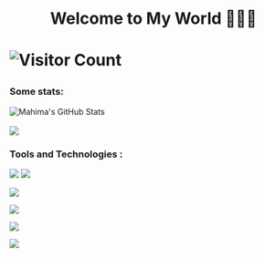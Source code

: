 <h1 align="center">Welcome to My World 👨🏼‍💻<h1>

![Visitor Count](https://komarev.com/ghpvc/?username=hack-e-d&color=red&style=plastic)

### Some stats:
<p>
<img src="https://github-readme-stats.vercel.app/api?username=hack-e-d&show_icons=true&hide=stars&include_all_commits=true&theme=highcontrast" alt="Mahima's GitHub Stats" />
<br>
<br>
<img src="https://github-readme-stats.vercel.app/api/top-langs/?username=hack-e-d&layout=compact&theme=highcontrast" />
</p>

### Tools and Technologies :
<img src="https://www.google.com/imgres?imgurl=https%3A%2F%2Fcdn.iconscout.com%2Ficon%2Ffree%2Fpng-512%2Fc-programming-569564.png&imgrefurl=https%3A%2F%2Ficonscout.com%2Ficon%2Fc-programming&tbnid=ECVGyTOg8mSWKM&vet=12ahUKEwi8oN2Z5-DtAhUwhEsFHff1AdgQMygAegUIARDdAQ..i&docid=utT8crLeFoXj_M&w=512&h=512&q=c%20logo&ved=2ahUKEwi8oN2Z5-DtAhUwhEsFHff1AdgQMygAegUIARDdAQ"/>

<img src="https://www.google.com/url?sa=i&url=https%3A%2F%2Fgithub.com%2Fisocpp%2Flogos&psig=AOvVaw0FQ7H-RCcj55FhFgIy2OHp&ust=1608699759885000&source=images&cd=vfe&ved=0CAIQjRxqFwoTCNDwtuDn4O0CFQAAAAAdAAAAABAD"/>

<a href="https://www.oracle.com/java/"> <img src="https://www.google.com/url?sa=i&url=https%3A%2F%2F1000logos.net%2Fjava-logo%2F&psig=AOvVaw3JIIIrUgElvBU-4P30gRGI&ust=1608699738920000&source=images&cd=vfe&ved=0CAIQjRxqFwoTCMix39Xn4O0CFQAAAAAdAAAAABAD"/></a>

<a href="https://www.python.org/"> <img src="https://www.python.org/static/img/psf-logo.png"/></a>

<a href="https://www.tensorflow.org/"> <img src="https://www.gstatic.com/devrel-devsite/prod/veaa02889f0c07424beaa31d9bac1e874b6464e7ed7987fde4c94a59ace9487fa/tensorflow/images/lockup.svg"/></a>

<a href="https://angular.io/"> <img src="https://angular.io/assets/images/logos/angular/angular.svg"/></a>

<a href=""> <img src=""/></a>

<a href=""> <img src=""/></a>
